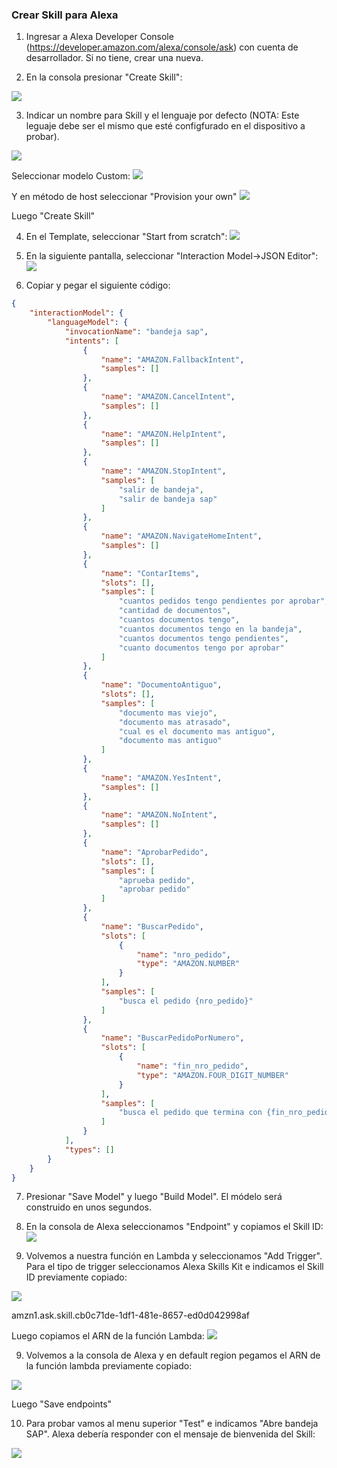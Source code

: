### Crear Skill para Alexa

1) Ingresar a Alexa Developer Console (https://developer.amazon.com/alexa/console/ask) con cuenta de desarrollador. Si no tiene, crear una nueva.

2) En la consola presionar "Create Skill":

![](images/AlexaModel/2020-11-24T21-49-51.png)

3) Indicar un nombre para Skill y el lenguaje por defecto (NOTA: Este leguaje debe ser el mismo que esté configfurado en el dispositivo a probar).

![](images/AlexaModel/2020-11-24T21-51-37.png)

Seleccionar modelo Custom:
![](images/AlexaModel/2020-11-24T21-53-20.png)

Y en método de host seleccionar "Provision your own"
![](images/AlexaModel/2020-11-24T21-53-00.png)

Luego "Create Skill"

4) En el Template, seleccionar "Start from scratch":
![](images/AlexaModel/2020-11-24T21-54-09.png)

5) En la siguiente pantalla, seleccionar "Interaction Model->JSON Editor":
![](images/AlexaModel/2020-11-24T21-56-24.png)

6) Copiar y pegar el siguiente código:

```JSON
{
    "interactionModel": {
        "languageModel": {
            "invocationName": "bandeja sap",
            "intents": [
                {
                    "name": "AMAZON.FallbackIntent",
                    "samples": []
                },
                {
                    "name": "AMAZON.CancelIntent",
                    "samples": []
                },
                {
                    "name": "AMAZON.HelpIntent",
                    "samples": []
                },
                {
                    "name": "AMAZON.StopIntent",
                    "samples": [
                        "salir de bandeja",
                        "salir de bandeja sap"
                    ]
                },
                {
                    "name": "AMAZON.NavigateHomeIntent",
                    "samples": []
                },
                {
                    "name": "ContarItems",
                    "slots": [],
                    "samples": [
                        "cuantos pedidos tengo pendientes por aprobar",
                        "cantidad de documentos",
                        "cuantos documentos tengo",
                        "cuantos documentos tengo en la bandeja",
                        "cuantos documentos tengo pendientes",
                        "cuanto documentos tengo por aprobar"
                    ]
                },
                {
                    "name": "DocumentoAntiguo",
                    "slots": [],
                    "samples": [
                        "documento mas viejo",
                        "documento mas atrasado",
                        "cual es el documento mas antiguo",
                        "documento mas antiguo"
                    ]
                },
                {
                    "name": "AMAZON.YesIntent",
                    "samples": []
                },
                {
                    "name": "AMAZON.NoIntent",
                    "samples": []
                },
                {
                    "name": "AprobarPedido",
                    "slots": [],
                    "samples": [
                        "aprueba pedido",
                        "aprobar pedido"
                    ]
                },
                {
                    "name": "BuscarPedido",
                    "slots": [
                        {
                            "name": "nro_pedido",
                            "type": "AMAZON.NUMBER"
                        }
                    ],
                    "samples": [
                        "busca el pedido {nro_pedido}"
                    ]
                },
                {
                    "name": "BuscarPedidoPorNumero",
                    "slots": [
                        {
                            "name": "fin_nro_pedido",
                            "type": "AMAZON.FOUR_DIGIT_NUMBER"
                        }
                    ],
                    "samples": [
                        "busca el pedido que termina con {fin_nro_pedido}"
                    ]
                }
            ],
            "types": []
        }
    }
}
````

7) Presionar "Save Model" y luego "Build Model". El módelo será construido en unos segundos.

8) En la consola de Alexa seleccionamos "Endpoint" y copiamos el Skill ID:
![](images/AlexaModel/2020-11-24T22-02-21.png)


8) Volvemos a nuestra función en Lambda y seleccionamos "Add Trigger". Para el tipo de trigger seleccionamos Alexa Skills Kit e indicamos el Skill ID previamente copiado:

![](images/AlexaModel/2020-11-24T22-04-37.png)

amzn1.ask.skill.cb0c71de-1df1-481e-8657-ed0d042998af

Luego copiamos el ARN de la función Lambda:
![](images/AlexaModel/2020-11-24T22-00-40.png)

9) Volvemos a la consola de Alexa y en default region pegamos el ARN de la función lambda previamente copiado:

![](images/AlexaModel/2020-11-24T22-07-33.png)

Luego "Save endpoints"

10) Para probar vamos al menu superior "Test" e indicamos  "Abre bandeja SAP". Alexa debería responder con el mensaje de bienvenida del Skill:

![](images/AlexaModel/2020-11-24T22-16-14.png)
